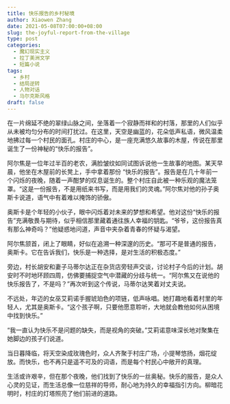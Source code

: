```yaml
---
title: 快乐报告的乡村秘境
author: Xiaowen Zhang
date: 2021-05-08T07:00:00+08:00
slug: the-joyful-report-from-the-village
type: post
categories:
  - 魔幻现实主义
  - 拉丁美洲文学
  - 短篇小说
tags:
  - 乡村
  - 结局逆转
  - 人物对话
  - 马尔克斯风格
draft: false
---
```


在一片绵延不绝的翠绿山脉之间，坐落着一个寂静而祥和的村落，那里的人们似乎从未被均匀分布的时间打扰过。在这里，天空是幽蓝的，花朵低声私语，微风温柔地拂过每一个村民的面孔。村庄的中心，是一座充满悠久故事的木屋，传说在那里诞生了一份神秘的“快乐的报告”。

阿尔焦是一位年过半百的老农，满脸皱纹如同试图诉说他一生故事的地图。某天早晨，他坐在木屋前的长凳上，手中拿着那份 “快乐的报告”。报告是在几十年前一个闪烁的夜晚，随着一声酣梦的叹息诞生的。整个村庄自此被一种乐观的魔法笼罩。“这是一份报告，不是用纸来书写，而是用我们的灵魂。”阿尔焦对他的孙子奥斯卡说道，语气中有着难以掩饰的骄傲。

奥斯卡是个年轻的小伙子，眼中闪烁着对未来的梦想和希望。他对这份“快乐的报告”充满敬畏与期待，似乎相信那里藏着通往族人幸福的钥匙。“爷爷，这份报告真有那么神奇吗？”他疑惑地问道，声音中夹杂着青春的怀疑与渴望。

阿尔焦颔首，闭上了眼睛，好似在追溯一种深邃的历史。“那可不是普通的报告，奥斯卡。它在告诉我们，快乐是一种选择，是对生活的积极态度。”

旁边，村长胡安和妻子马蒂尔达正在杂货店旁轻声交谈，讨论村子今后的计划。胡安时不时地环顾四周，仿佛要捕捉空气中潜藏的分歧与统一。“阿尔焦又在说他的快乐报告了，不是吗？”再次听到这个传说，马蒂尔达笑着对丈夫说。

不远处，年迈的女巫艾莉诺手握琥珀色的项链，低声咏唱。她打趣地看着村里的年轻人，尤其是奥斯卡。“这个孩子啊，只要他愿意聆听，大地就会教他如何从困境中找到快乐。”

“我一直认为快乐不是问题的缺失，而是视角的突破。”艾莉诺意味深长地对聚集在她脚边的孩子们说道。

当日暮降临，将天空染成玫瑰色时，众人齐聚于村庄广场，小提琴悠扬，烟花绽放。而快乐，也不再只是遥不可及的词语，而是每个村民心中敞开的真理。

生活或许艰辛，但在那个夜晚，他们找到了快乐的一丝奥秘。快乐的报告，是众人心灵的见证，而生活总像一位慈祥的导师，耐心地为持久的幸福指引方向。柳暗花明时，村庄的灯塔照亮了他们前进的道路。